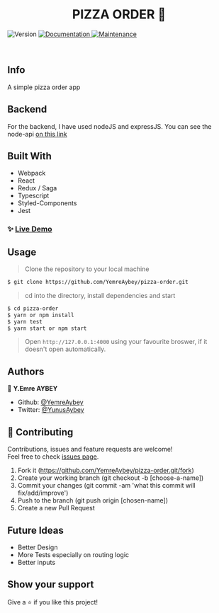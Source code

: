 <h1 align="center">PIZZA ORDER 👋</h1>
<p>
  <img alt="Version" src="https://img.shields.io/badge/version-1.0.0-blue.svg?cacheSeconds=2592000" />
  <a href="https://github.com/YemreAybey/pizza-order#readme" target="_blank">
    <img alt="Documentation" src="https://img.shields.io/badge/documentation-yes-brightgreen.svg" />
  </a>
  <a href="https://github.com/YemreAybey/pizza-order/commit-activity" target="_blank">
    <img alt="Maintenance" src="https://img.shields.io/badge/Maintained%3F-yes-green.svg" />
  </a>
</p>

<br>

## Info

A simple pizza order app

## Backend

For the backend, I have used nodeJS and expressJS. You can see the node-api [on this link](https://github.com/YemreAybey/todo-api)

## Built With

- Webpack
- React
- Redux / Saga
- Typescript
- Styled-Components
- Jest

### ✨ [Live Demo](https://60ff37de8920fc0009963c0a--kind-carson-48a539.netlify.app/)

## Usage

> Clone the repository to your local machine

```sh
$ git clone https://github.com/YemreAybey/pizza-order.git
```

> cd into the directory, install dependencies and start

```sh
$ cd pizza-order
$ yarn or npm install
$ yarn test
$ yarn start or npm start
```

> Open `http://127.0.0.1:4000` using your favourite broswer, if it doesn't open automatically.

## Authors

👤 **Y.Emre AYBEY**

- Github: [@YemreAybey](https://github.com/YemreAybey)
- Twitter: [@YunusAybey](https://twitter.com/YunusAybey)

## 🤝 Contributing

Contributions, issues and feature requests are welcome!<br />Feel free to check [issues page](https://github.com/YemreAybey/pizza-order/issues).

1. Fork it (https://github.com/YemreAybey/pizza-order.git/fork)
2. Create your working branch (git checkout -b [choose-a-name])
3. Commit your changes (git commit -am 'what this commit will fix/add/improve')
4. Push to the branch (git push origin [chosen-name])
5. Create a new Pull Request

## Future Ideas

- Better Design
- More Tests especially on routing logic
- Better inputs

## Show your support

Give a ⭐️ if you like this project!
